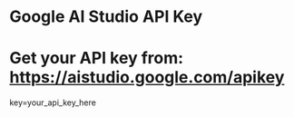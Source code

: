 # Google AI Studio API Key
# Get your API key from: https://aistudio.google.com/apikey
key=your_api_key_here
